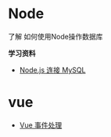 # Node
了解  如何使用Node操作数据库

**学习资料**
* [Node.js 连接 MySQL](https://www.runoob.com/nodejs/nodejs-mysql.html)

# vue
* [Vue 事件处理](https://cn.vuejs.org/v2/guide/events.html)